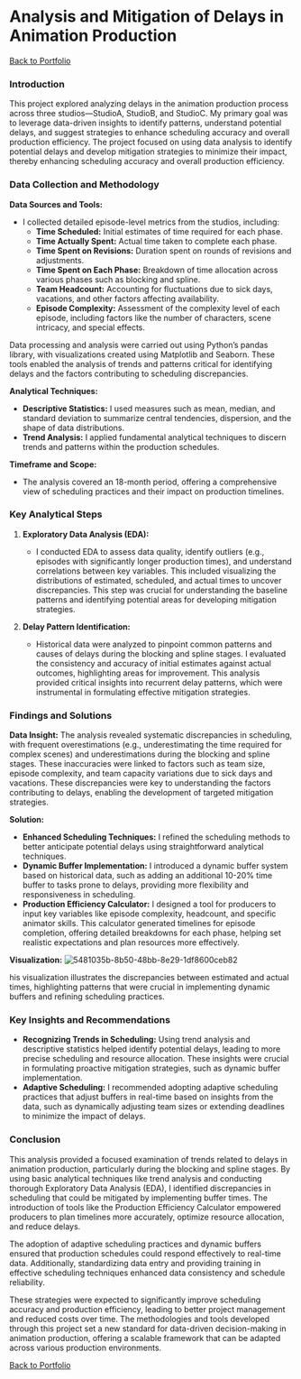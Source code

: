 # **Analysis and Mitigation of Delays in Animation Production**

[Back to Portfolio](https://github.com/diamond-one/Data-Analytics-Portfolio)

### **Introduction**

This project explored analyzing delays in the animation production process across three studios—StudioA, StudioB, and StudioC. My primary goal was to leverage data-driven insights to identify patterns, understand potential delays, and suggest strategies to enhance scheduling accuracy and overall production efficiency. The project focused on using data analysis to identify potential delays and develop mitigation strategies to minimize their impact, thereby enhancing scheduling accuracy and overall production efficiency.

### **Data Collection and Methodology**

**Data Sources and Tools:**
- I collected detailed episode-level metrics from the studios, including:
  - **Time Scheduled:** Initial estimates of time required for each phase.
  - **Time Actually Spent:** Actual time taken to complete each phase.
  - **Time Spent on Revisions:** Duration spent on rounds of revisions and adjustments.
  - **Time Spent on Each Phase:** Breakdown of time allocation across various phases such as blocking and spline.
  - **Team Headcount:** Accounting for fluctuations due to sick days, vacations, and other factors affecting availability.
  - **Episode Complexity:** Assessment of the complexity level of each episode, including factors like the number of characters, scene intricacy, and special effects.

Data processing and analysis were carried out using Python’s pandas library, with visualizations created using Matplotlib and Seaborn. These tools enabled the analysis of trends and patterns critical for identifying delays and the factors contributing to scheduling discrepancies.

**Analytical Techniques:**
- **Descriptive Statistics:** I used measures such as mean, median, and standard deviation to summarize central tendencies, dispersion, and the shape of data distributions.
- **Trend Analysis:** I applied fundamental analytical techniques to discern trends and patterns within the production schedules.

**Timeframe and Scope:**
- The analysis covered an 18-month period, offering a comprehensive view of scheduling practices and their impact on production timelines.

### **Key Analytical Steps**

1. **Exploratory Data Analysis (EDA):**
   - I conducted EDA to assess data quality, identify outliers (e.g., episodes with significantly longer production times), and understand correlations between key variables. This included visualizing the distributions of estimated, scheduled, and actual times to uncover discrepancies. This step was crucial for understanding the baseline patterns and identifying potential areas for developing mitigation strategies.

2. **Delay Pattern Identification:**
   - Historical data were analyzed to pinpoint common patterns and causes of delays during the blocking and spline stages. I evaluated the consistency and accuracy of initial estimates against actual outcomes, highlighting areas for improvement. This analysis provided critical insights into recurrent delay patterns, which were instrumental in formulating effective mitigation strategies.

### **Findings and Solutions**

**Data Insight:**
The analysis revealed systematic discrepancies in scheduling, with frequent overestimations (e.g., underestimating the time required for complex scenes) and underestimations during the blocking and spline stages. These inaccuracies were linked to factors such as team size, episode complexity, and team capacity variations due to sick days and vacations. These discrepancies were key to understanding the factors contributing to delays, enabling the development of targeted mitigation strategies.

**Solution:**
- **Enhanced Scheduling Techniques:** I refined the scheduling methods to better anticipate potential delays using straightforward analytical techniques.
- **Dynamic Buffer Implementation:** I introduced a dynamic buffer system based on historical data, such as adding an additional 10-20% time buffer to tasks prone to delays, providing more flexibility and responsiveness in scheduling.
- **Production Efficiency Calculator:** I designed a tool for producers to input key variables like episode complexity, headcount, and specific animator skills. This calculator generated timelines for episode completion, offering detailed breakdowns for each phase, helping set realistic expectations and plan resources more effectively.

**Visualization:**
![5481035b-8b50-48bb-8e29-1df8600ceb82](https://github.com/user-attachments/assets/31c929df-c018-4576-8c9e-7a9980813422)

his visualization illustrates the discrepancies between estimated and actual times, highlighting patterns that were crucial in implementing dynamic buffers and refining scheduling practices.

### **Key Insights and Recommendations**

- **Recognizing Trends in Scheduling:** Using trend analysis and descriptive statistics helped identify potential delays, leading to more precise scheduling and resource allocation. These insights were crucial in formulating proactive mitigation strategies, such as dynamic buffer implementation.
- **Adaptive Scheduling:** I recommended adopting adaptive scheduling practices that adjust buffers in real-time based on insights from the data, such as dynamically adjusting team sizes or extending deadlines to minimize the impact of delays.

### **Conclusion**

This analysis provided a focused examination of trends related to delays in animation production, particularly during the blocking and spline stages. By using basic analytical techniques like trend analysis and conducting thorough Exploratory Data Analysis (EDA), I identified discrepancies in scheduling that could be mitigated by implementing buffer times. The introduction of tools like the Production Efficiency Calculator empowered producers to plan timelines more accurately, optimize resource allocation, and reduce delays.

The adoption of adaptive scheduling practices and dynamic buffers ensured that production schedules could respond effectively to real-time data. Additionally, standardizing data entry and providing training in effective scheduling techniques enhanced data consistency and schedule reliability.

These strategies were expected to significantly improve scheduling accuracy and production efficiency, leading to better project management and reduced costs over time. The methodologies and tools developed through this project set a new standard for data-driven decision-making in animation production, offering a scalable framework that can be adapted across various production environments.

[Back to Portfolio](https://github.com/diamond-one/Data-Analytics-Portfolio)

